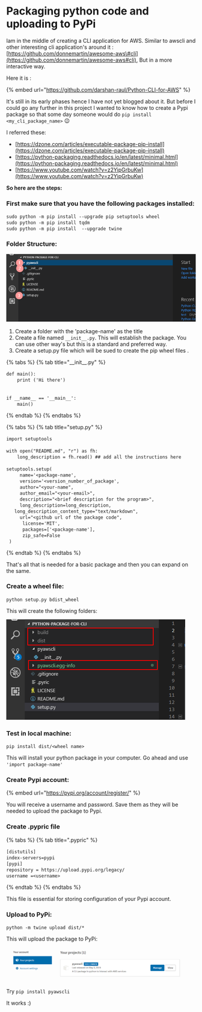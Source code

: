 # Packaging python code and uploading to PyPi

Iam in the middle of creating a CLI application for AWS. Similar to awscli and other interesting cli application's around it :[https://github.com/donnemartin/awesome-aws\#cli](https://github.com/donnemartin/awesome-aws#cli), But in a more interactive way.

Here it is :

{% embed url="https://github.com/darshan-raul/Python-CLI-for-AWS" %}

It's still in its early phases hence I have not yet blogged about it. But before I could go any further in this project I wanted to know how to create a Pypi package so that some day someone would do  `pip install <my_cli_package_name>` 😉 

I referred these:

* [https://dzone.com/articles/executable-package-pip-install](https://dzone.com/articles/executable-package-pip-install)
* [https://python-packaging.readthedocs.io/en/latest/minimal.html](https://python-packaging.readthedocs.io/en/latest/minimal.html)
* [https://www.youtube.com/watch?v=z2YipGrbuKw](https://www.youtube.com/watch?v=z2YipGrbuKw)

**So here are the steps:**

###  First make sure that you have the following packages installed:

```text
sudo python -m pip install --upgrade pip setuptools wheel
sudo python -m pip install tqdm
sudo python -m pip install  --upgrade twine
```

###  Folder Structure:

![](../../../.gitbook/assets/image%20%2852%29.png)

1. Create a folder with the 'package-name' as the title
2. Create a file named `__init__.py`. This will establish the package. You can use other way's but this is a standard and preferred way.
3. Create a setup.py file which will be sued to create the pip wheel files .

{% tabs %}
{% tab title="\_\_init\_\_.py" %}
```text
def main():
    print ('Hi there')
       

if __name__ == '__main__':
    main()
```
{% endtab %}
{% endtabs %}

{% tabs %}
{% tab title="setup.py" %}
```text
import setuptools

with open("README.md", "r") as fh:
    long_description = fh.read() ## add all the instructions here

setuptools.setup(
     name='<package-name',  
     version='<version_number_of_package',
     author="<your-name",
     author_email="<your-email>",
     description="<brief description for the program>",
     long_description=long_description,
   long_description_content_type="text/markdown",
     url="<github url of the package code",
      license='MIT',
      packages=['<package-name'],
      zip_safe=False
 )
```
{% endtab %}
{% endtabs %}

That's all that is needed for a basic package and then you can expand on the same.

### Create a wheel file:

```text
python setup.py bdist_wheel
```

This will create the following folders:

![](../../../.gitbook/assets/image%20%2884%29.png)

### Test in local machine:

```text
pip install dist/<wheel name>
```

This will install your python package in your computer. Go ahead and use `'import package-name'`

### Create Pypi account:

{% embed url="https://pypi.org/account/register/" %}

You will receive a username and password. Save them as they will be needed to upload the package to Pypi.

### Create .pypric file

{% tabs %}
{% tab title=".pypric" %}
```text
[distutils] 
index-servers=pypi
[pypi] 
repository = https://upload.pypi.org/legacy/ 
username =<username>
```
{% endtab %}
{% endtabs %}

This file is essential for storing configuration of your Pypi account.

### Upload to PyPi:

```text
python -m twine upload dist/*
```

This will upload the package to PyPi:

![](../../../.gitbook/assets/image%20%2866%29.png)

Try `pip install pyawscli`

It works :\)




